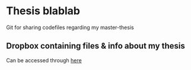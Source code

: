 # Thesis blablab
Git for sharing codefiles regarding my master-thesis

## Dropbox containing files & info about my thesis
Can be accessed through [here](https://www.dropbox.com/home/MSc%20Bram%20Kooijman)
